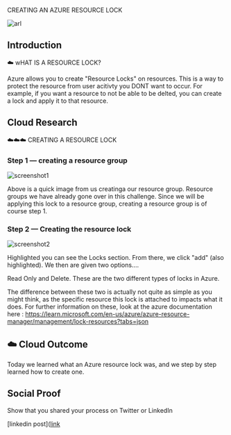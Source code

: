 CREATING AN AZURE RESOURCE LOCK 

![arl](https://user-images.githubusercontent.com/102994059/200705213-924c5a10-243e-4fe5-92b6-85235ab59ed7.png)


## Introduction
☁️ wHAT IS A RESOURCE LOCK?

  Azure allows you to create "Resource Locks" on resources. This is a way to protect the resource from user acitivty you DONT want to occur. For example, if you want a resource to not be able to be delted, you can create a lock and apply it to that resource. 


## Cloud Research

☁️☁️☁️ CREATING A RESOURCE LOCK


### Step 1 — creating a resource group
![screenshot1](https://user-images.githubusercontent.com/102994059/200705994-62968630-c797-4660-a646-7a57da6a5657.jpg)

Above is a quick image from us creatinga our resource group. Resource groups we have already gone over in this challenge. Since we will be applying this lock to a resource group, creating a resource group is of course step 1. 

### Step 2 — Creating the resource lock 

![screenshot2](https://user-images.githubusercontent.com/102994059/200706467-fbe2c536-c42e-4c27-860d-4874aa5a37fb.jpg)

Highlighted you can see the Locks section. From there, we click "add" (also highlighted). We then are given two options....

Read Only and Delete. These are the two different types of locks in Azure. 

The difference between these two is actually not quite as simple as you might think, as the specific resource this lock is attached to impacts what it does. For further information on these, look at the azure documentation here : https://learn.microsoft.com/en-us/azure/azure-resource-manager/management/lock-resources?tabs=json 




## ☁️ Cloud Outcome

Today we learned what an Azure resource lock was, and we step  by step learned how to create one. 


## Social Proof

 Show that you shared your process on Twitter or LinkedIn

[linkedin post]([link](https://www.linkedin.com/feed/update/urn:li:share:6995907261663485952/)
